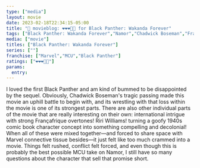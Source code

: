 ```yaml
---
type: ["media"]
layout: movie
date: 2023-02-18T22:34:15-05:00
title: "🍿 movieblog: ❤️❤️❤️🖤🖤 for Black Panther: Wakanda Forever"
tags: ["Black Panther: Wakanda Forever","Namor","Chadwick Boseman","Françafrique","MCU"]
media: ["movie"]
titles: ["Black Panther: Wakanda Forever"]
series: [""]
franchise: ["Marvel","MCU","Black Panther"]
ratings: ["❤️❤️❤️🖤🖤"]
params:
  entry:
---
```

I loved the first Black Panther and am kind of bummed to be disappointed by the sequel. Obviously, Chadwick Boseman's tragic passing made this movie an uphill battle to begin with, and its wrestling with that loss within the movie is one of its strongest parts. There are also other individual parts of the movie that are really interesting on their own: international intrigue with strong Françafrique overtones! Riri Williams! turning a goofy 1940s comic book character concept into something compelling and decolonial! When all of these were mixed together—and forced to share space with Marvel connective tissue besides—it just felt like too much crammed into a movie. Things felt rushed, conflict felt forced, and even though this is probably the best possible MCU take on Namor, I still have so many questions about the character that sell that promise short.

